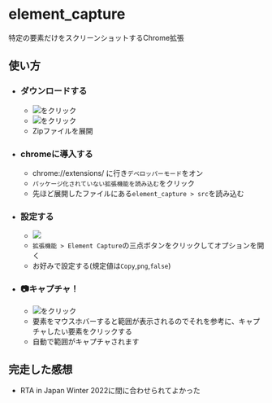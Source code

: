# element_capture
特定の要素だけをスクリーンショットするChrome拡張
## 使い方
- ### ダウンロードする
  - ![](https://media.discordapp.net/attachments/1055993490259070986/1056744899946483782/image.png)をクリック
  - ![](https://media.discordapp.net/attachments/1055993490259070986/1056745207061819502/image.png)をクリック
  - Zipファイルを展開
  
- ### chromeに導入する
  - chrome://extensions/ に行き`デベロッパーモード`をオン
  - `パッケージ化されていない拡張機能を読み込む`をクリック
  - 先ほど展開したファイルにある`element_capture > src`を読み込む
  
- ### 設定する
  - ![](https://media.discordapp.net/attachments/1055993490259070986/1056746463046148116/image.png)
  - `拡張機能 > Element Capture`の三点ボタンをクリックしてオプションを開く
  - お好みで設定する(規定値は`Copy`,`png`,`false`)

- ### 📷キャプチャ！
  - ![](https://media.discordapp.net/attachments/1055993490259070986/1056747065008472134/image.png)をクリック
  - 要素をマウスホバーすると範囲が表示されるのでそれを参考に、キャプチャしたい要素をクリックする
  - 自動で範囲がキャプチャされます

## 完走した感想
- RTA in Japan Winter 2022に間に合わせられてよかった
